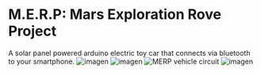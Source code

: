 # M.E.R.P: Mars Exploration Rove Project
A solar panel powered arduino electric toy car that connects via bluetooth to your smartphone.
![imagen](https://user-images.githubusercontent.com/13150712/132242382-e7fb0033-58fb-4f66-8d58-293835fba049.png)
![imagen](https://user-images.githubusercontent.com/13150712/132242415-76016ba9-c64e-46a2-bc38-49f568c233f8.png)
![MERP vehicle circuit](https://user-images.githubusercontent.com/13150712/132242449-a1560bd4-7f0f-491e-8322-6e05e7aa1214.jpg)
![imagen](https://user-images.githubusercontent.com/13150712/132242541-14f4f310-2ca6-4b3f-aecc-1a2a5c844422.png)
